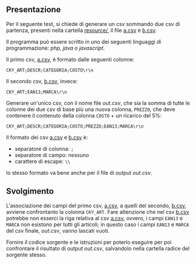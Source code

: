Presentazione
---
Per il seguente test, si chiede di generare un csv sommando due csv di partenza, presenti nella
cartella [resource/](https://github.com/trexon-ict/hiring-test-1/tree/master/resources), il file [a.csv](https://github.com/trexon-ict/hiring-test-1/blob/master/resources/a.csv) e [b.csv](https://github.com/trexon-ict/hiring-test-1/blob/master/resources/b.csv).

Il programma può essere scritto in uno dei seguenti linguaggi di programmazione: *php, java o javascript*.

Il primo csv, [a.csv](https://github.com/trexon-ict/hiring-test-1/blob/master/resources/a.csv), è formato dalle seguenti colonne:
```csv
CKY_ART;DESCR;CATEGORIA;COSTO\r\n
```

Il secondo csv, [b.csv](https://link), invece:
```csv
CKY_ART;EAN13;MARCA\r\n
```

Generare un'unico csv, con il nome file *out.csv*, che sia la somma di tutte le colonne dei due csv di base più una nuova colonna, `PREZZO`, che deve contenere il contenuto della colonna `COSTO` + un ricarico del 5%:
```csv
CKY_ART;DESCR;CATEGORIA;COSTO;PREZZO;EAN13;MARCA\r\n
```
Il formato dei csv [a.csv](https://github.com/trexon-ict/hiring-test-1/blob/master/resources/a.csv) e [b.csv](https://github.com/trexon-ict/hiring-test-1/blob/master/resources/b.csv) è:
- separatore di colonna: `;`
- separatore di campo: *nessuno*
- carattere di escape: `\\`

lo stesso formato va bene anche per il file di output *out.csv*.

Svolgimento
---
L'associazione dei campi del primo csv, [a.csv](https://github.com/trexon-ict/hiring-test-1/blob/master/resources/a.csv), a quelli del secondo, [b.csv](https://github.com/trexon-ict/hiring-test-1/blob/master/resources/b.csv), avviene confrontanto la colonna `CKY_ART`. Fare attenzione che nel csv [b.csv](https://github.com/trexon-ict/hiring-test-1/blob/master/resources/b.csv) potrebbe non esserci la riga relativa al csv [a.csv](https://github.com/trexon-ict/hiring-test-1/blob/master/resources/a.csv), ovvero, i campi `EAN13` e `MARCA` non esistono per tutti gli articoli; in questo caso i campi `EAN13` e `MARCA` del csv finale, *out.csv*, vanno lascati vuoti.

Fornire il codice sorgente e le istruzioni per poterlo eseguire per poi confrontare il risultato di output *out.csv*, salvandolo nella cartella radice del sorgente stesso.
